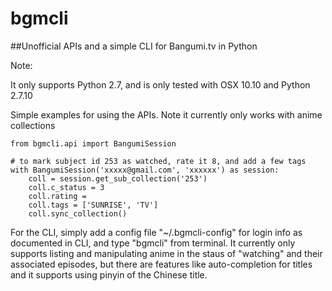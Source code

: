 # bgmcli
##Unofficial APIs and a simple CLI for Bangumi.tv in Python

Note:

It only supports Python 2.7, and is only tested with OSX 10.10 and
Python 2.7.10

Simple examples for using the APIs. Note it currently only works with anime collections

```
from bgmcli.api import BangumiSession

# to mark subject id 253 as watched, rate it 8, and add a few tags
with BangumiSession('xxxxx@gmail.com', 'xxxxxx') as session:
    coll = session.get_sub_collection('253')
    coll.c_status = 3
    coll.rating = 
    coll.tags = ['SUNRISE', 'TV']
    coll.sync_collection()
```

For the CLI, simply add a config file "~/.bgmcli-config" for login info as documented in CLI, and type "bgmcli" from terminal.
It currently only supports listing and manipulating anime in the staus of "watching" and their associated episodes,
but there are features like auto-completion for titles and it supports using pinyin of the Chinese title.
